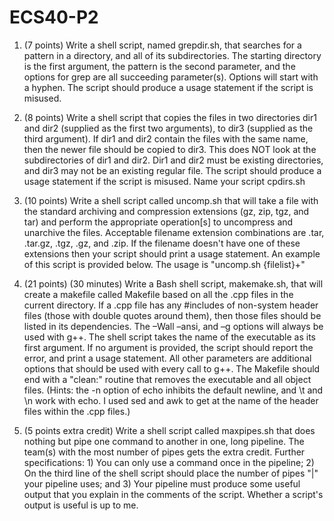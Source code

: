 # ECS40-P2

1. (7 points) Write a shell script, named grepdir.sh, that searches for a pattern in a directory, and all of its subdirectories. The starting directory is the first argument, the pattern is the second parameter, and the options for grep are all 
succeeding parameter(s). Options will start with a hyphen. The script should produce a usage statement if the script 
is misused.

2. (8 points) Write a shell script that copies the files in two directories dir1 and dir2 (supplied as the first two 
arguments), to dir3 (supplied as the third argument). If dir1 and dir2 contain the files with the same name, then the 
newer file should be copied to dir3. This does NOT look at the subdirectories of dir1 and dir2. Dir1 and dir2 must be 
existing directories, and dir3 may not be an existing regular file. The script should produce a usage statement if the 
script is misused. Name your script cpdirs.sh

3. (10 points) Write a shell script called uncomp.sh that will take a file with the standard archiving and compression 
extensions (gz, zip, tgz, and tar) and perform the appropriate operation[s] to uncompress and unarchive the files. 
Acceptable filename extension combinations are .tar, .tar.gz, .tgz, .gz, and .zip. If the filename doesn't have one of 
these extensions then your script should print a usage statement. An example of this script is provided below. The 
usage is "uncomp.sh {filelist}+"

4. (21 points) (30 minutes) Write a Bash shell script, makemake.sh, that will create a makefile called Makefile based on 
all the .cpp files in the current directory. If a .cpp file has any #includes of non-system header files (those with double 
quotes around them), then those files should be listed in its dependencies. The –Wall –ansi, and –g options will 
always be used with g++. The shell script takes the name of the executable as its first argument. If no argument is 
provided, the script should report the error, and print a usage statement. All other parameters are additional options 
that should be used with every call to g++. The Makefile should end with a "clean:" routine that removes the 
executable and all object files. (Hints: the -n option of echo inhibits the default newline, and \t and \n work with echo. 
I used sed and awk to get at the name of the header files within the .cpp files.)

5. (5 points extra credit) Write a shell script called maxpipes.sh that does nothing but pipe one command to another in 
one, long pipeline. The team(s) with the most number of pipes gets the extra credit. Further specifications: 1) You 
can only use a command once in the pipeline; 2) On the third line of the shell script should place the number of pipes 
"|" your pipeline uses; and 3) Your pipeline must produce some useful output that you explain in the comments of the 
script. Whether a script's output is useful is up to me.
